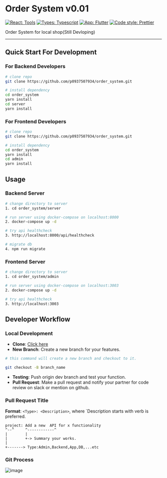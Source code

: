 # Order System v0.01

[![React: Tools](https://img.shields.io/badge/Admin-React-blue)](https://reactjs.org/)
[![Types: Typescript](https://img.shields.io/badge/Types-Typescript-blue?style=flat&logo=typescript)](https://www.typescriptlang.org/)
[![App: Flutter](https://img.shields.io/badge/App-Flutter-blue.svg?style=flat&logo=flutter)](https://flutter.dev/)
[![Code style: Prettier](https://img.shields.io/badge/Code_style-Prettier-ff69b4.svg?style=flat&logo=prettier)](https://prettier.io/)


Order System for local shop(Still Devloping)

---

## Quick Start For Development


### For Backend Developers


```sh
# clone repo
git clone https://github.com/p0937507934/order_system.git

# install dependency
cd order_system
yarn install 
cd server
yarn install
```

### For Frontend Developers


```sh
# clone repo
git clone https://github.com/p0937507934/order_system.git

# install dependency
cd order_system
yarn install 
cd admin
yarn install
```

## Usage

### Backend Server

```sh
# change directory to server
1. cd order_system/server

# run server using docker-compose on localhost:8000
2. docker-compose up -d

# try api healthcheck
3. http://localhost:8000/api/healthcheck

# migrate db
4. npm run migrate
```

### Frontend Server

```sh
# change directory to server
1. cd order_system/admin

# run server using docker-compose on localhost:3003
2. docker-compose up -d

# try api healthcheck
3. http://localhost:3003
```


## Developer Workflow

### Local Development

- **Clone**: [Click here](#Quick-Start-for-Development)
- **New Branch**: Create a new branch for your features.
```sh
# this command will create a new branch and checkout to it.

git checkout -B branch_name
```
- **Testing**: Push origin dev branch and test your function.
- **Pull Request**: Make a pull request and notify your partner for code review on slack or mention on github. 



### Pull Request Title

**Format**: `<Type>: <Description>`, where `Description starts with verb is preferred.

```
project: Add a new  API for x functionality
^--^     ^------------^
|        |
|        +-> Summary your works.
|
+-------> Type:Admin,Backend,App,DB,...etc
```


### Git Process
![image](https://user-images.githubusercontent.com/54132183/141301708-b2fc1223-8287-4149-a918-70b150525710.png)


